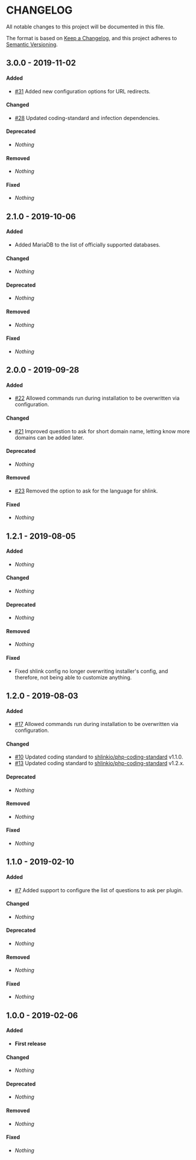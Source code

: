 # CHANGELOG

All notable changes to this project will be documented in this file.

The format is based on [Keep a Changelog](https://keepachangelog.com), and this project adheres to [Semantic Versioning](https://semver.org).

## 3.0.0 - 2019-11-02

#### Added

* [#31](https://github.com/shlinkio/shlink-installer/issues/31) Added new configuration options for URL redirects.

#### Changed

* [#28](https://github.com/shlinkio/shlink-installer/issues/28) Updated coding-standard and infection dependencies.

#### Deprecated

* *Nothing*

#### Removed

* *Nothing*

#### Fixed

* *Nothing*


## 2.1.0 - 2019-10-06

#### Added

* Added MariaDB to the list of officially supported databases.

#### Changed

* *Nothing*

#### Deprecated

* *Nothing*

#### Removed

* *Nothing*

#### Fixed

* *Nothing*


## 2.0.0 - 2019-09-28

#### Added

* [#22](https://github.com/shlinkio/shlink-installer/issues/22) Allowed commands run during installation to be overwritten via configuration.

#### Changed

* [#21](https://github.com/shlinkio/shlink-installer/issues/21) Improved question to ask for short domain name, letting know more domains can be added later.

#### Deprecated

* *Nothing*

#### Removed

* [#23](https://github.com/shlinkio/shlink-installer/issues/23) Removed the option to ask for the language for shlink.

#### Fixed

* *Nothing*


## 1.2.1 - 2019-08-05

#### Added

* *Nothing*

#### Changed

* *Nothing*

#### Deprecated

* *Nothing*

#### Removed

* *Nothing*

#### Fixed

* Fixed shlink config no longer overwriting installer's config, and therefore, not being able to customize anything.


## 1.2.0 - 2019-08-03

#### Added

* [#17](https://github.com/shlinkio/shlink-installer/issues/17) Allowed commands run during installation to be overwritten via configuration.

#### Changed

* [#10](https://github.com/shlinkio/shlink-installer/issues/10) Updated coding standard to [shlinkio/php-coding-standard](https://github.com/shlinkio/php-coding-standard) v1.1.0.
* [#13](https://github.com/shlinkio/shlink-installer/issues/13) Updated coding standard to [shlinkio/php-coding-standard](https://github.com/shlinkio/php-coding-standard) v1.2.x.

#### Deprecated

* *Nothing*

#### Removed

* *Nothing*

#### Fixed

* *Nothing*


## 1.1.0 - 2019-02-10

#### Added

* [#7](https://github.com/shlinkio/shlink-installer/issues/7) Added support to configure the list of questions to ask per plugin.

#### Changed

* *Nothing*

#### Deprecated

* *Nothing*

#### Removed

* *Nothing*

#### Fixed

* *Nothing*


## 1.0.0 - 2019-02-06

#### Added

* **First release**

#### Changed

* *Nothing*

#### Deprecated

* *Nothing*

#### Removed

* *Nothing*

#### Fixed

* *Nothing*
